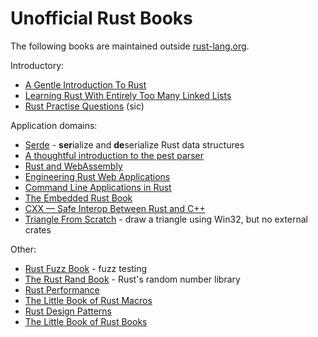 # Unofficial Rust Books

The following books are maintained outside [rust-lang.org](https://www.rust-lang.org/).

Introductory:
* [A Gentle Introduction To Rust](https://stevedonovan.github.io/rust-gentle-intro/readme.html)
* [Learning Rust With Entirely Too Many Linked Lists](https://rust-unofficial.github.io/too-many-lists/)
* [Rust Practise Questions](https://sn99.github.io/rust-practise-questions/) (sic)

Application domains:
* [Serde](https://serde.rs/) - **ser**ialize and **de**serialize Rust data structures
* [A thoughtful introduction to the pest parser](https://pest.rs/book/)
* [Rust and WebAssembly](https://rustwasm.github.io/docs/book/)
* [Engineering Rust Web Applications](https://erwabook.com/)
* [Command Line Applications in Rust](https://rust-cli.github.io/book/index.html)
* [The Embedded Rust Book](https://rust-embedded.github.io/book/)
* [CXX — Safe Interop Between Rust and C++](https://cxx.rs)
* [Triangle From Scratch](https://rust-tutorials.github.io/triangle-from-scratch/) - draw a triangle using Win32, but no external crates

Other:
* [Rust Fuzz Book](https://rust-fuzz.github.io/book/) - fuzz testing
* [The Rust Rand Book](https://rust-random.github.io/book/) - Rust's random number library
* [Rust Performance](https://nnethercote.github.io/perf-book/)
* [The Little Book of Rust Macros](https://veykril.github.io/tlborm/)
* [Rust Design Patterns](https://rust-unofficial.github.io/patterns/)
* [The Little Book of Rust Books](https://lborb.github.io/book/)